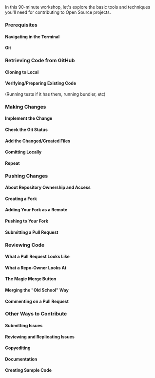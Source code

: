 In this 90-minute workshop, let's explore the basic tools and techniques you'll need for contributing to Open Source projects.

### Prerequisites

#### Navigating in the Terminal

#### Git

### Retrieving Code from GitHub

#### Cloning to Local

#### Verifying/Preparing Existing Code

(Running tests if it has them, running bundler, etc)

### Making Changes

#### Implement the Change

#### Check the Git Status

#### Add the Changed/Created Files

#### Comitting Locally

#### Repeat

### Pushing Changes

#### About Repository Ownership and Access

#### Creating a Fork

#### Adding Your Fork as a Remote

#### Pushing to Your Fork

#### Submitting a Pull Request

### Reviewing Code

#### What a Pull Request Looks Like

#### What a Repo-Owner Looks At

#### The Magic Merge Button

#### Merging the "Old School" Way

#### Commenting on a Pull Request

### Other Ways to Contribute

#### Submitting Issues

#### Reviewing and Replicating Issues

#### Copyediting

#### Documentation

#### Creating Sample Code
